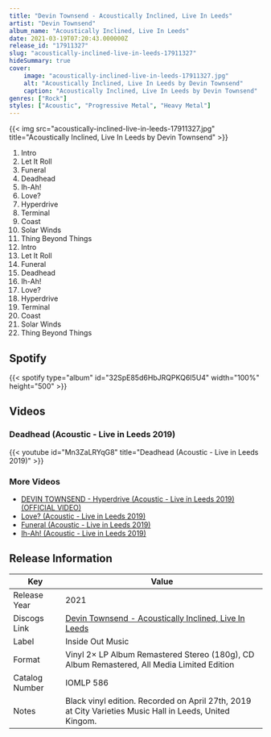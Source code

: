 ```yaml
---
title: "Devin Townsend - Acoustically Inclined, Live In Leeds"
artist: "Devin Townsend"
album_name: "Acoustically Inclined, Live In Leeds"
date: 2021-03-19T07:20:43.000000Z
release_id: "17911327"
slug: "acoustically-inclined-live-in-leeds-17911327"
hideSummary: true
cover:
    image: "acoustically-inclined-live-in-leeds-17911327.jpg"
    alt: "Acoustically Inclined, Live In Leeds by Devin Townsend"
    caption: "Acoustically Inclined, Live In Leeds by Devin Townsend"
genres: ["Rock"]
styles: ["Acoustic", "Progressive Metal", "Heavy Metal"]
---
```


{{< img src="acoustically-inclined-live-in-leeds-17911327.jpg" title="Acoustically Inclined, Live In Leeds by Devin Townsend" >}}

<!-- section break -->

1. Intro
2. Let It Roll
3. Funeral
4. Deadhead
5. Ih-Ah!
6. Love?
7. Hyperdrive
8. Terminal
9. Coast
10. Solar Winds
11. Thing Beyond Things
12. Intro
13. Let It Roll
14. Funeral
15. Deadhead
16. Ih-Ah!
17. Love?
18. Hyperdrive
19. Terminal
20. Coast
21. Solar Winds
22. Thing Beyond Things

<!-- section break -->


## Spotify
{{< spotify type="album" id="32SpE85d6HbJRQPKQ6I5U4" width="100%" height="500" >}}



## Videos
### Deadhead (Acoustic - Live in Leeds 2019)
{{< youtube id="Mn3ZaLRYqG8" title="Deadhead (Acoustic - Live in Leeds 2019)" >}}<br>

### More Videos

- [DEVIN TOWNSEND - Hyperdrive (Acoustic - Live in Leeds 2019) (OFFICIAL VIDEO)](https://www.youtube.com/watch?v=H45yG8FzpkQ)
- [Love? (Acoustic - Live in Leeds 2019)](https://www.youtube.com/watch?v=7R8LbdIhb-g)
- [Funeral (Acoustic - Live in Leeds 2019)](https://www.youtube.com/watch?v=mZ_xXGLwu0c)
- [Ih-Ah! (Acoustic - Live in Leeds 2019)](https://www.youtube.com/watch?v=XtR4tnbHc-o)


## Release Information
|  Key           | Value                                                |
| ---------------| ---------------------------------------------------- |
| Release Year   | 2021                                   |
| Discogs Link   | [Devin Townsend - Acoustically Inclined, Live In Leeds](https://www.discogs.com/release/17911327-Devin-Townsend-Acoustically-Inclined-Live-In-Leeds) |
| Label          | Inside Out Music |
| Format         | Vinyl 2× LP Album Remastered Stereo (180g), CD Album Remastered, All Media Limited Edition |
| Catalog Number | IOMLP 586 |
| Notes | Black vinyl edition.  Recorded on April 27th, 2019 at City Varieties Music Hall in Leeds, United Kingom. |